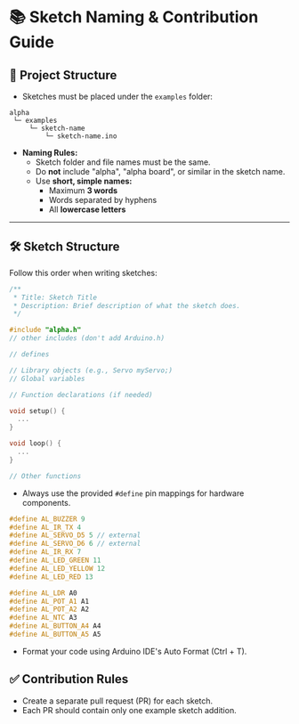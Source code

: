 # 📚 Sketch Naming & Contribution Guide

## 📂 Project Structure

- Sketches must be placed under the `examples` folder:
```
alpha
 └─ examples
     └─ sketch-name
         └─ sketch-name.ino
```

- **Naming Rules:**
  - Sketch folder and file names must be the same.
  - Do **not** include "alpha", "alpha board", or similar in the sketch name.
  - Use **short, simple names:**
    - Maximum **3 words**
    - Words separated by hyphens
    - All **lowercase letters**

---

## 🛠️ Sketch Structure

Follow this order when writing sketches:
```cpp
/**
 * Title: Sketch Title
 * Description: Brief description of what the sketch does.
 */

#include "alpha.h"
// other includes (don't add Arduino.h)

// defines

// Library objects (e.g., Servo myServo;)
// Global variables

// Function declarations (if needed)

void setup() {
  ...
}

void loop() {
  ...
}

// Other functions
```

- Always use the provided `#define` pin mappings for hardware components.

```cpp
#define AL_BUZZER 9
#define AL_IR_TX 4
#define AL_SERVO_D5 5 // external
#define AL_SERVO_D6 6 // external
#define AL_IR_RX 7
#define AL_LED_GREEN 11
#define AL_LED_YELLOW 12
#define AL_LED_RED 13

#define AL_LDR A0
#define AL_POT_A1 A1
#define AL_POT_A2 A2
#define AL_NTC A3
#define AL_BUTTON_A4 A4
#define AL_BUTTON_A5 A5
```

- Format your code using Arduino IDE's Auto Format (Ctrl + T).

## ✅ Contribution Rules
- Create a separate pull request (PR) for each sketch.
- Each PR should contain only one example sketch addition.